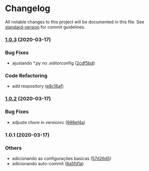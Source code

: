 # Changelog

All notable changes to this project will be documented in this file. See [standard-version](https://github.com/conventional-changelog/standard-version) for commit guidelines.

### [1.0.3](https://github.com/Ronnasayd/dotfiles/compare/v1.0.2...v1.0.3) (2020-03-17)


### Bug Fixes

* ajustando *.py no .editorconfig ([2cdf5bd](https://github.com/Ronnasayd/dotfiles/commit/2cdf5bdc735e6e6f05a53c651c3c2a619b635801))


### Code Refactoring

* add respository ([e8c16af](https://github.com/Ronnasayd/dotfiles/commit/e8c16af53e7bb9746c4bbbcf64e786f2024f0842))

### [1.0.2](https://github.com/Ronnasayd/dotfiles/compare/v1.0.1...v1.0.2) (2020-03-17)


### Bug Fixes

* adjuste chore in versionrc ([998ef4a](https://github.com/Ronnasayd/dotfiles/commit/998ef4a1aaa2c0a0ce33dbc6c8456726a6749085))

### 1.0.1 (2020-03-17)


### Others

* adicionando as configurações basicas ([57d26d5](https://github.com/Ronnasayd/dotfiles/commit/57d26d54fe517bef35f85dba58bcd15311b5f6d2))
* adicionando auto-commit ([8a5fd1a](https://github.com/Ronnasayd/dotfiles/commit/8a5fd1a71cf9f6d60cb098e9467584bfb58293d9))
